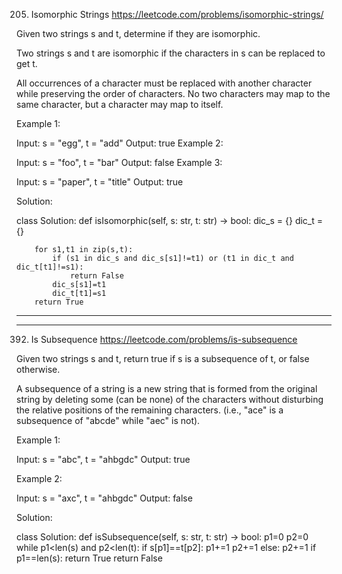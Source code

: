 205. Isomorphic Strings
https://leetcode.com/problems/isomorphic-strings/

Given two strings s and t, determine if they are isomorphic.

Two strings s and t are isomorphic if the characters in s can be replaced to get t.

All occurrences of a character must be replaced with another character while preserving the order of characters. No two characters may map to the same character, but a character may map to itself.

 

Example 1:

Input: s = "egg", t = "add"
Output: true
Example 2:

Input: s = "foo", t = "bar"
Output: false
Example 3:

Input: s = "paper", t = "title"
Output: true

Solution:

class Solution:
    def isIsomorphic(self, s: str, t: str) -> bool:
        dic_s = {}
        dic_t = {}

        for s1,t1 in zip(s,t):
            if (s1 in dic_s and dic_s[s1]!=t1) or (t1 in dic_t and dic_t[t1]!=s1):
                return False
            dic_s[s1]=t1
            dic_t[t1]=s1
        return True
        
**************************************************
**************************************************

392. Is Subsequence
https://leetcode.com/problems/is-subsequence

Given two strings s and t, return true if s is a subsequence of t, or false otherwise.

A subsequence of a string is a new string that is formed from the original string by deleting some (can be none) of the characters without disturbing the relative positions of the remaining characters. (i.e., "ace" is a subsequence of "abcde" while "aec" is not).

 

Example 1:

Input: s = "abc", t = "ahbgdc"
Output: true

Example 2:

Input: s = "axc", t = "ahbgdc"
Output: false

Solution:

class Solution:
    def isSubsequence(self, s: str, t: str) -> bool:
        p1=0
        p2=0
        while p1<len(s) and p2<len(t):
            if s[p1]==t[p2]:
                p1+=1
                p2+=1
            else:
                p2+=1
        if p1==len(s):
            return True
        return False
